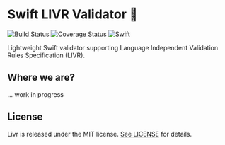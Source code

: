 Swift LIVR Validator 📏
======================================
[![Build Status](https://travis-ci.org/marinofelipe/swift-validator-livr.svg?branch=master)](https://travis-ci.org/marinofelipe/swift-validator-livr)
[![Coverage Status](https://coveralls.io/repos/github/marinofelipe/swift-validator-livr/badge.svg?branch=master)](https://coveralls.io/github/marinofelipe/swift-validator-livr?branch=master)
<a href="https://swift.org"><img src="https://img.shields.io/badge/Swift-4.2-orange.svg?style=flat" alt="Swift" /></a>

Lightweight Swift validator supporting Language Independent Validation Rules Specification (LIVR).

## Where we are?
... work in progress

## License
Livr is released under the MIT license. [See LICENSE](https://github.com/marinofelipe/swift-validator-livr/blob/master/LICENSE) for details.